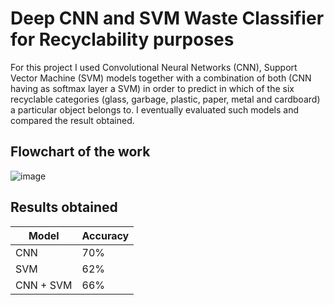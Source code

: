 # Deep CNN and SVM Waste Classifier for Recyclability purposes

For this project I used Convolutional Neural Networks (CNN), Support Vector Machine (SVM) models together with a combination of both (CNN having as softmax layer a SVM) in order to predict in
which of the six recyclable categories (glass, garbage, plastic, paper, metal and cardboard) a particular object belongs to. 
I eventually evaluated such models and compared the result obtained.

## Flowchart of the work

![image](https://user-images.githubusercontent.com/77294126/210639966-3f32f011-b7d7-44bd-8680-a5e4accc20b6.png)

## Results obtained

| Model  | Accuracy |
| ------------- | ------------- |
| CNN  | 70%  |
| SVM  | 62%  |
| CNN + SVM  | 66%  |
